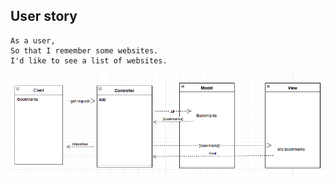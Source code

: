 User story
----------

```
As a user,
So that I remember some websites.
I'd like to see a list of websites.
```

![First user story](first_story1.png?raw=true "First user story")
